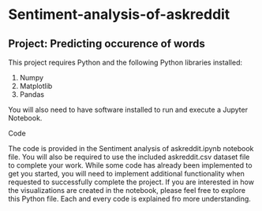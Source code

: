 # Sentiment-analysis-of-askreddit


## Project: Predicting occurence of words

This project requires Python and the following Python libraries installed:

1. Numpy
2. Matplotlib
3. Pandas

You will also need to have software installed to run and execute a Jupyter Notebook.

Code

The code is provided in the Sentiment analysis of askreddit.ipynb notebook file. You will also be required to use the included askreddit.csv dataset file to complete your work. While some code has already been implemented to get you started, you will need to implement additional functionality when requested to successfully complete the project. If you are interested in how the visualizations are created in the notebook, please feel free to explore this Python file. Each and every code is explained fro more understanding.
